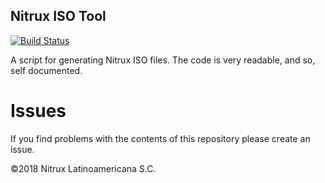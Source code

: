 ## Nitrux ISO Tool

[![Build Status](https://travis-ci.org/Nitrux/nitrux-iso-tool.svg?branch=master)](https://travis-ci.org/Nitrux/nitrux-iso-tool)

A script for generating Nitrux ISO files. The code is very readable, and so, self documented.

# Issues
If you find problems with the contents of this repository please create an issue.

©2018 Nitrux Latinoamericana S.C.
